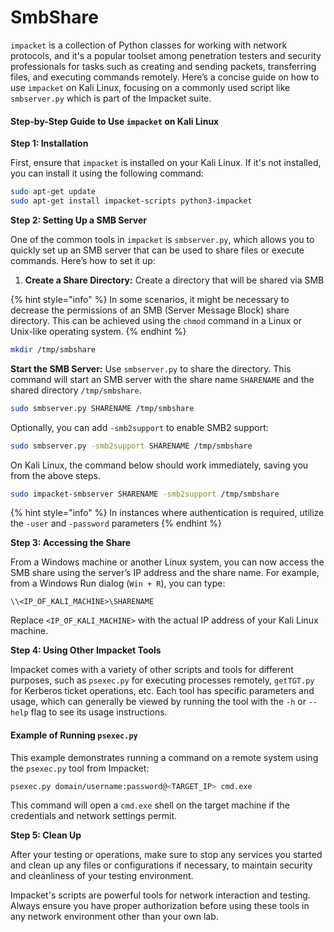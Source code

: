 # SmbShare

`impacket` is a collection of Python classes for working with network protocols, and it's a popular toolset among penetration testers and security professionals for tasks such as creating and sending packets, transferring files, and executing commands remotely. Here’s a concise guide on how to use `impacket` on Kali Linux, focusing on a commonly used script like `smbserver.py` which is part of the Impacket suite.

#### Step-by-Step Guide to Use `impacket` on Kali Linux

**Step 1: Installation**

First, ensure that `impacket` is installed on your Kali Linux. If it's not installed, you can install it using the following command:

```bash
sudo apt-get update
sudo apt-get install impacket-scripts python3-impacket
```

**Step 2: Setting Up a SMB Server**

One of the common tools in `impacket` is `smbserver.py`, which allows you to quickly set up an SMB server that can be used to share files or execute commands. Here’s how to set it up:

1. **Create a Share Directory:** Create a directory that will be shared via SMB

{% hint style="info" %}
In some scenarios, it might be necessary to decrease the permissions of an SMB (Server Message Block) share directory. This can be achieved using the `chmod` command in a Linux or Unix-like operating system.
{% endhint %}

```bash
mkdir /tmp/smbshare
```

**Start the SMB Server:** Use `smbserver.py` to share the directory. This command will start an SMB server with the share name `SHARENAME` and the shared directory `/tmp/smbshare`.

```bash
sudo smbserver.py SHARENAME /tmp/smbshare
```

Optionally, you can add `-smb2support` to enable SMB2 support:

```bash
sudo smbserver.py -smb2support SHARENAME /tmp/smbshare
```

On Kali Linux, the command below should work immediately, saving you from the above steps.

```bash
sudo impacket-smbserver SHARENAME -smb2support /tmp/smbshare
```

{% hint style="info" %}
In instances where authentication is required, utilize the `-user` and `-password` parameters&#x20;
{% endhint %}

**Step 3: Accessing the Share**

From a Windows machine or another Linux system, you can now access the SMB share using the server’s IP address and the share name. For example, from a Windows Run dialog (`Win + R`), you can type:

```
\\<IP_OF_KALI_MACHINE>\SHARENAME
```

Replace `<IP_OF_KALI_MACHINE>` with the actual IP address of your Kali Linux machine.

**Step 4: Using Other Impacket Tools**

Impacket comes with a variety of other scripts and tools for different purposes, such as `psexec.py` for executing processes remotely, `getTGT.py` for Kerberos ticket operations, etc. Each tool has specific parameters and usage, which can generally be viewed by running the tool with the `-h` or `--help` flag to see its usage instructions.

#### Example of Running `psexec.py`

This example demonstrates running a command on a remote system using the `psexec.py` tool from Impacket:

```bash
psexec.py domain/username:password@<TARGET_IP> cmd.exe
```

This command will open a `cmd.exe` shell on the target machine if the credentials and network settings permit.

**Step 5: Clean Up**

After your testing or operations, make sure to stop any services you started and clean up any files or configurations if necessary, to maintain security and cleanliness of your testing environment.

Impacket's scripts are powerful tools for network interaction and testing. Always ensure you have proper authorization before using these tools in any network environment other than your own lab.
